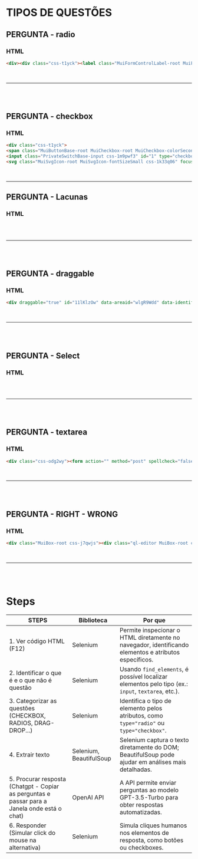 # TIPOS DE QUESTÕES

## PERGUNTA - radio

### HTML
```html
<div><div class="css-t1yck"><label class="MuiFormControlLabel-root MuiFormControlLabel-labelPlacementEnd css-1jaw3da"><span class="MuiButtonBase-root MuiRadio-root MuiRadio-colorSecondary MuiRadio-sizeSmall PrivateSwitchBase-root MuiRadio-root MuiRadio-colorSecondary MuiRadio-sizeSmall MuiRadio-root MuiRadio-colorSecondary MuiRadio-sizeSmall css-1sgsc5r"><input class="PrivateSwitchBase-input css-1m9pwf3" name=":rr:" type="radio" value="4"><span class="css-hyxlzm"><svg class="MuiSvgIcon-root MuiSvgIcon-fontSizeSmall css-cpa9t9" focusable="false" aria-hidden="true" viewBox="0 0 24 24" data-testid="RadioButtonUncheckedIcon"><path d="M12 2C6.48 2 2 6.48 2 12s4.48 10 10 10 10-4.48 10-10S17.52 2 12 2zm0 18c-4.42 0-8-3.58-8-8s3.58-8 8-8 8 3.58 8 8-3.58 8-8 8z"></path></svg><svg class="MuiSvgIcon-root MuiSvgIcon-fontSizeSmall css-1exsolk" focusable="false" aria-hidden="true" viewBox="0 0 24 24" data-testid="RadioButtonCheckedIcon"><path d="M8.465 8.465C9.37 7.56 10.62 7 12 7C14.76 7 17 9.24 17 12C17 13.38 16.44 14.63 15.535 15.535C14.63 16.44 13.38 17 12 17C9.24 17 7 14.76 7 12C7 10.62 7.56 9.37 8.465 8.465Z"></path></svg></span><span class="MuiTouchRipple-root css-w0pj6f"></span></span></label><div class="ql-editor MuiBox-root css-kmkory">E) Deslocamento da população para ambientes agrícolas.</div></div><hr class="MuiDivider-root MuiDivider-fullWidth css-cscno7"></div>
```

<br>

---

<br><br>

## PERGUNTA - checkbox

### HTML
```html
<div class="css-t1yck">
<span class="MuiButtonBase-root MuiCheckbox-root MuiCheckbox-colorSecondary MuiCheckbox-sizeSmall PrivateSwitchBase-root MuiCheckbox-root MuiCheckbox-colorSecondary MuiCheckbox-sizeSmall MuiCheckbox-root MuiCheckbox-colorSecondary MuiCheckbox-sizeSmall css-14bgux8">
<input class="PrivateSwitchBase-input css-1m9pwf3" id="1" type="checkbox" data-indeterminate="false">
<svg class="MuiSvgIcon-root MuiSvgIcon-fontSizeSmall css-1k33q06" focusable="false" aria-hidden="true" viewBox="0 0 24 24" data-testid="CheckBoxOutlineBlankIcon"><path d="M19 5v14H5V5h14m0-2H5c-1.1 0-2 .9-2 2v14c0 1.1.9 2 2 2h14c1.1 0 2-.9 2-2V5c0-1.1-.9-2-2-2z"></path></svg><span class="MuiTouchRipple-root css-w0pj6f"></span></span> <div class="ql-editor MuiBox-root css-kmkory">B) A artista recebe orientações para se posicionar ao lado do cantor Luan Santana.</div></div>
```

<br>

---

## PERGUNTA - Lacunas

### HTML
```html

```

<br>

---

<br><br>

## PERGUNTA - draggable

### HTML
```html
<div draggable="true" id="11lKlzOw" data-areaid="wlgR9Wdd" data-identifier="draggable" data-content="{&quot;index&quot;:0,&quot;id&quot;:&quot;11lKlzOw&quot;,&quot;areaId&quot;:&quot;wlgR9Wdd&quot;,&quot;type&quot;:&quot;draggable&quot;}" class="css-z0sbrd"><div class="MuiPaper-root MuiPaper-elevation MuiPaper-rounded MuiPaper-elevation1 MuiCard-root css-mt2pr9"><div class="MuiBox-root css-16izr03"><svg class="MuiSvgIcon-root MuiSvgIcon-fontSizeMedium css-taiaz" focusable="false" aria-hidden="true" viewBox="0 0 24 24" data-testid="DragIndicatorOutlinedIcon"><path d="M11 18c0 1.1-.9 2-2 2s-2-.9-2-2 .9-2 2-2 2 .9 2 2zm-2-8c-1.1 0-2 .9-2 2s.9 2 2 2 2-.9 2-2-.9-2-2-2zm0-6c-1.1 0-2 .9-2 2s.9 2 2 2 2-.9 2-2-.9-2-2-2zm6 4c1.1 0 2-.9 2-2s-.9-2-2-2-2 .9-2 2 .9 2 2 2zm0 2c-1.1 0-2 .9-2 2s.9 2 2 2 2-.9 2-2-.9-2-2-2zm0 6c-1.1 0-2 .9-2 2s.9 2 2 2 2-.9 2-2-.9-2-2-2z"></path></svg><h6 class="MuiTypography-root MuiTypography-subtitle1 css-rckqyx">Textos 2 e 3</h6><div class="MuiBox-root css-1u57xu6"><span class="MuiButtonBase-root MuiIconButton-root MuiIconButton-sizeMedium css-2wyiu" tabindex="0" role="button"><svg class="MuiSvgIcon-root MuiSvgIcon-fontSizeMedium css-1in44b7" focusable="false" aria-hidden="true" viewBox="0 0 24 24" data-testid="ArrowCircleDownIcon"><path d="M12 4c4.41 0 8 3.59 8 8s-3.59 8-8 8-8-3.59-8-8 3.59-8 8-8m0-2C6.48 2 2 6.48 2 12s4.48 10 10 10 10-4.48 10-10S17.52 2 12 2zm1 10V8h-2v4H8l4 4 4-4h-3z"></path></svg><span class="MuiTouchRipple-root css-w0pj6f"></span></span></div></div></div></div>
```

<br>

---

<br><br>

## PERGUNTA - Select

### HTML
```html

```

<br>

---

<br><br>

## PERGUNTA - textarea

### HTML
```html
<div class="css-odg2wy"><form action="" method="post" spellcheck="false" autocorrect="off" autocomplete="off" autocapitalize="none" class="css-0"><input type="text" name="hidden" autocorrect="off" spellcheck="false" autocomplete="false" autocapitalize="none" class="css-0" style="display: none;"><div class="MuiFormControl-root MuiFormControl-fullWidth MuiTextField-root css-feqhe6"><label class="MuiFormLabel-root MuiInputLabel-root MuiInputLabel-formControl MuiInputLabel-animated MuiInputLabel-sizeMedium MuiInputLabel-standard MuiFormLabel-colorPrimary MuiInputLabel-root MuiInputLabel-formControl MuiInputLabel-animated MuiInputLabel-sizeMedium MuiInputLabel-standard css-1h1avmt" data-shrink="false" for=":r14:" id=":r14:-label">Resposta</label><div class="MuiInputBase-root MuiInput-root MuiInput-underline MuiInputBase-colorPrimary MuiInputBase-fullWidth MuiInputBase-formControl MuiInputBase-multiline css-1104ogz"><textarea aria-invalid="false" id=":r14:" class="MuiInputBase-input MuiInput-input MuiInputBase-inputMultiline css-13pivat" style="height: 23px; overflow: hidden;"></textarea><textarea aria-hidden="true" class="MuiInputBase-input MuiInput-input MuiInputBase-inputMultiline css-13pivat" readonly="" tabindex="-1" style="visibility: hidden; position: absolute; overflow: hidden; height: 0px; top: 0px; left: 0px; transform: translateZ(0px); padding-top: 0px; padding-bottom: 0px; width: 660px;"></textarea></div></div></form></div>
```


<br>

---

<br><br>

## PERGUNTA - RIGHT - WRONG

### HTML
```html
<div class="MuiBox-root css-j7qwjs"><div class="ql-editor MuiBox-root css-kmkory"><p>A) O sistema tem duas incógnitas e apenas uma equação.</p></div><div class="MuiFormGroup-root MuiFormGroup-row MuiRadioGroup-root MuiRadioGroup-row css-1sv5mar" role="radiogroup"><label class="MuiFormControlLabel-root MuiFormControlLabel-labelPlacementEnd css-1jaw3da"><span class="MuiButtonBase-root MuiRadio-root MuiRadio-colorPrimary MuiRadio-sizeSmall PrivateSwitchBase-root MuiRadio-root MuiRadio-colorPrimary MuiRadio-sizeSmall MuiRadio-root MuiRadio-colorPrimary MuiRadio-sizeSmall css-1i0p8mt"><input class="PrivateSwitchBase-input css-1m9pwf3" name="DEPudYTz" type="radio" value="true"><span class="css-hyxlzm"><svg class="MuiSvgIcon-root MuiSvgIcon-fontSizeSmall css-cpa9t9" focusable="false" aria-hidden="true" viewBox="0 0 24 24" data-testid="RadioButtonUncheckedIcon"><path d="M12 2C6.48 2 2 6.48 2 12s4.48 10 10 10 10-4.48 10-10S17.52 2 12 2zm0 18c-4.42 0-8-3.58-8-8s3.58-8 8-8 8 3.58 8 8-3.58 8-8 8z"></path></svg><svg class="MuiSvgIcon-root MuiSvgIcon-fontSizeSmall css-1exsolk" focusable="false" aria-hidden="true" viewBox="0 0 24 24" data-testid="RadioButtonCheckedIcon"><path d="M8.465 8.465C9.37 7.56 10.62 7 12 7C14.76 7 17 9.24 17 12C17 13.38 16.44 14.63 15.535 15.535C14.63 16.44 13.38 17 12 17C9.24 17 7 14.76 7 12C7 10.62 7.56 9.37 8.465 8.465Z"></path></svg></span><span class="MuiTouchRipple-root css-w0pj6f"></span></span><span class="MuiTypography-root MuiTypography-body1 MuiFormControlLabel-label css-1tnm47n">Certo</span></label><label class="MuiFormControlLabel-root MuiFormControlLabel-labelPlacementEnd css-1jaw3da"><span class="MuiButtonBase-root MuiRadio-root MuiRadio-colorPrimary MuiRadio-sizeSmall PrivateSwitchBase-root MuiRadio-root MuiRadio-colorPrimary MuiRadio-sizeSmall MuiRadio-root MuiRadio-colorPrimary MuiRadio-sizeSmall css-1i0p8mt"><input class="PrivateSwitchBase-input css-1m9pwf3" name="DEPudYTz" type="radio" value="false"><span class="css-hyxlzm"><svg class="MuiSvgIcon-root MuiSvgIcon-fontSizeSmall css-cpa9t9" focusable="false" aria-hidden="true" viewBox="0 0 24 24" data-testid="RadioButtonUncheckedIcon"><path d="M12 2C6.48 2 2 6.48 2 12s4.48 10 10 10 10-4.48 10-10S17.52 2 12 2zm0 18c-4.42 0-8-3.58-8-8s3.58-8 8-8 8 3.58 8 8-3.58 8-8 8z"></path></svg><svg class="MuiSvgIcon-root MuiSvgIcon-fontSizeSmall css-1exsolk" focusable="false" aria-hidden="true" viewBox="0 0 24 24" data-testid="RadioButtonCheckedIcon"><path d="M8.465 8.465C9.37 7.56 10.62 7 12 7C14.76 7 17 9.24 17 12C17 13.38 16.44 14.63 15.535 15.535C14.63 16.44 13.38 17 12 17C9.24 17 7 14.76 7 12C7 10.62 7.56 9.37 8.465 8.465Z"></path></svg></span><span class="MuiTouchRipple-root css-w0pj6f"></span></span><span class="MuiTypography-root MuiTypography-body1 MuiFormControlLabel-label css-1tnm47n">Errado</span></label></div><hr class="MuiDivider-root MuiDivider-fullWidth css-1cqtk8h"></div>
```

<br>

---

<br><br>

# Steps

| STEPS                                                                                        | Biblioteca              | Por que                                                                                               |
| -------------------------------------------------------------------------------------------- | ----------------------- | ----------------------------------------------------------------------------------------------------- |
| 1. Ver código HTML (F12)                                                                     | Selenium                | Permite inspecionar o HTML diretamente no navegador, identificando elementos e atributos específicos. |
| 2. Identificar o que é e o que não é questão                                                 | Selenium                | Usando `find_elements`, é possível localizar elementos pelo tipo (ex.: `input`, `textarea`, etc.).    |
| 3. Categorizar as questões (CHECKBOX, RADIOS, DRAG-DROP...)                                  | Selenium                | Identifica o tipo de elemento pelos atributos, como `type="radio"` ou `type="checkbox"`.              |
| 4. Extrair texto                                                                             | Selenium, BeautifulSoup | Selenium captura o texto diretamente do DOM; BeautifulSoup pode ajudar em análises mais detalhadas.   |
| 5. Procurar resposta (Chatgpt - Copiar as perguntas e passar para a Janela onde está o chat) | OpenAI API              | A API permite enviar perguntas ao modelo GPT-3.5-Turbo para obter respostas automatizadas.            |
| 6. Responder (Simular click do mouse na alternativa)                                         | Selenium                | Simula cliques humanos nos elementos de resposta, como botões ou checkboxes.                          |
